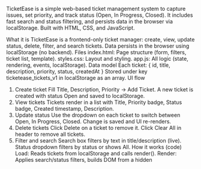 TicketEase is a simple web-based ticket management system to capture issues, set priority, and track status (Open, In Progress, Closed). It includes fast search and status filtering, and persists data in the browser via localStorage. Built with HTML, CSS, and JavaScript.

What it is
TicketEase is a frontend-only ticket manager: create, view, update status, delete, filter, and search tickets.
Data persists in the browser using localStorage (no backend).
Files
index.html: Page structure (form, filters, ticket list, template).
styles.css: Layout and styling.
app.js: All logic (state, rendering, events, localStorage).
Data model
Each ticket: { id, title, description, priority, status, createdAt }
Stored under key ticketease_tickets_v1 in localStorage as an array.
UI flow
1) Create ticket
Fill Title, Description, Priority → Add Ticket.
A new ticket is created with status Open and saved to localStorage.
2) View tickets
Tickets render in a list with Title, Priority badge, Status badge, Created timestamp, Description.
3) Update status
Use the dropdown on each ticket to switch between Open, In Progress, Closed.
Change is saved and UI re-renders.
4) Delete tickets
Click Delete on a ticket to remove it.
Click Clear All in header to remove all tickets.
5) Filter and search
Search box filters by text in title/description (live).
Status dropdown filters by status or shows All.
How it works (code)
Load: Reads tickets from localStorage and calls render().
Render: Applies search/status filters, builds DOM from a hidden <template> per ticket, and injects event handlers (status change, delete).
Add: On form submit, validates inputs, creates a ticket with a unique id, saves to localStorage, re-renders.
Update/Delete: Modifies localStorage and re-renders.
Clear All: Empties the array in localStorage and re-renders.
